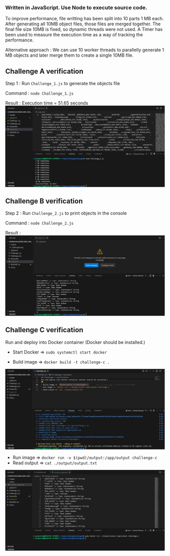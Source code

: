 ### Written in JavaScript. Use Node to execute source code.

To improve performance, file writting has been split into 10 parts 1 MB each. After generating all 10MB object files, those files are merged together. The final file size 10MB is fixed, so dynamic threads were not used. A Timer has been used to measure the execution time as a way of tracking the performance.

Alternative approach : We can use 10 worker threads to parallelly generate 1 MB objects and later merge them to create a single 10MB file.

## Challenge A verification
Step 1 : Run `Challenge_1.js` to generate the objects file

Command : `node Challenge_1.js`

Result : Execution time = 51.65 seconds
![Proof](images/challengeA.png)

## Challenge B verification
Step 2 : Run `Challenge_2.js` to print objects in the console

Command : `node Challenge_2.js`

Result :
![Proof](images/challengeB.png)

## Challenge C verification
Run and deploy into Docker container (Docker should be installed.)

* Start Docker => `sudo systemctl start docker`

* Build image => `docker build -t challenge-c .`

![Proof](images/dockerBuild.png)

* Run image => `docker run -v $(pwd)/output:/app/output challenge-c`
* Read output => `cat ./output/output.txt`

![Proof](images/dockerRun.png)
